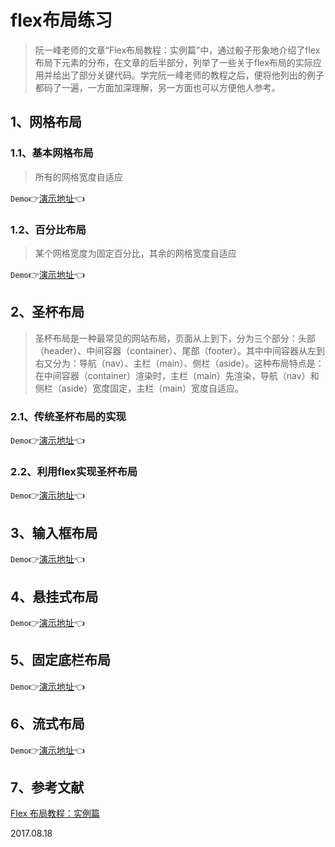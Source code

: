 # flex布局练习

> 阮一峰老师的文章“Flex布局教程：实例篇”中，通过骰子形象地介绍了flex布局下元素的分布，在文章的后半部分，列举了一些关于flex布局的实际应用并给出了部分关键代码。学完阮一峰老师的教程之后，便将他列出的例子都码了一遍，一方面加深理解，另一方面也可以方便他人参考。

## 1、网格布局

### 1.1、基本网格布局

> 所有的网格宽度自适应

`Demo`:point_right:[演示地址](https://xm2by.github.io/page-layout/flex%E5%B8%83%E5%B1%80%E7%BB%83%E4%B9%A0/%E5%9F%BA%E6%9C%AC%E7%BD%91%E6%A0%BC%E5%B8%83%E5%B1%80.html):point_left:

### 1.2、百分比布局 

> 某个网格宽度为固定百分比，其余的网格宽度自适应

`Demo`:point_right:[演示地址](https://xm2by.github.io/page-layout/flex%E5%B8%83%E5%B1%80%E7%BB%83%E4%B9%A0/%E7%99%BE%E5%88%86%E6%AF%94%E5%B8%83%E5%B1%80.html):point_left:

## 2、圣杯布局

> 圣杯布局是一种最常见的网站布局，页面从上到下，分为三个部分：头部（header）、中间容器（container）、尾部（footer）。其中中间容器从左到右又分为：导航（nav）、主栏（main）、侧栏（aside）。这种布局特点是：在中间容器（container）渲染时，主栏（main）先渲染，导航（nav）和侧栏（aside）宽度固定，主栏（main）宽度自适应。

### 2.1、传统圣杯布局的实现

`Demo`:point_right:[演示地址](https://xm2by.github.io/page-layout/flex%E5%B8%83%E5%B1%80%E7%BB%83%E4%B9%A0/%E4%BC%A0%E7%BB%9F%E5%9C%A3%E6%9D%AF%E5%B8%83%E5%B1%80.html):point_left:

### 2.2、利用flex实现圣杯布局

`Demo`:point_right:[演示地址](https://xm2by.github.io/page-layout/flex%E5%B8%83%E5%B1%80%E7%BB%83%E4%B9%A0/%E5%88%A9%E7%94%A8flex%E5%AE%9E%E7%8E%B0%E5%9C%A3%E6%9D%AF%E5%B8%83%E5%B1%80.html):point_left:

## 3、输入框布局

`Demo`:point_right:[演示地址](https://xm2by.github.io/page-layout/flex%E5%B8%83%E5%B1%80%E7%BB%83%E4%B9%A0/%E8%BE%93%E5%85%A5%E6%A1%86%E5%B8%83%E5%B1%80.html):point_left:

## 4、悬挂式布局

`Demo`:point_right:[演示地址](https://xm2by.github.io/page-layout/flex%E5%B8%83%E5%B1%80%E7%BB%83%E4%B9%A0/%E6%82%AC%E6%8C%82%E5%BC%8F%E5%B8%83%E5%B1%80.html):point_left:

## 5、固定底栏布局

`Demo`:point_right:[演示地址](https://xm2by.github.io/page-layout/flex%E5%B8%83%E5%B1%80%E7%BB%83%E4%B9%A0/%E5%9B%BA%E5%AE%9A%E5%BA%95%E6%A0%8F%E5%B8%83%E5%B1%80.html):point_left:

## 6、流式布局

`Demo`:point_right:[演示地址](https://xm2by.github.io/page-layout/flex%E5%B8%83%E5%B1%80%E7%BB%83%E4%B9%A0/%E6%B5%81%E5%BC%8F%E5%B8%83%E5%B1%80.html):point_left:

## 7、参考文献

[Flex 布局教程：实例篇](http://www.ruanyifeng.com/blog/2015/07/flex-examples.html)

2017.08.18